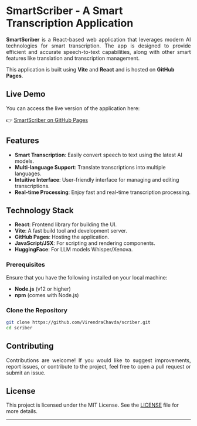 # SmartScriber - A Smart Transcription Application

<p align="justify"> 
<strong>SmartScriber</strong> is a React-based web application that leverages modern AI technologies for smart transcription. The app is designed to provide efficient and accurate speech-to-text capabilities, along with other smart features like translation and transcription management.
</p>

This application is built using <strong>Vite</strong> and <strong>React</strong> and is hosted on <strong>GitHub Pages</strong>.

## Live Demo

You can access the live version of the application here:

👉 [SmartScriber on GitHub Pages](https://virendrachavda.github.io/scriber/)

## Features

- <strong>Smart Transcription</strong>: Easily convert speech to text using the latest AI models.
- <strong>Multi-language Support</strong>: Translate transcriptions into multiple languages.
- <strong>Intuitive Interface</strong>: User-friendly interface for managing and editing transcriptions.
- <strong>Real-time Processing</strong>: Enjoy fast and real-time transcription processing.

## Technology Stack

- <strong>React</strong>: Frontend library for building the UI.
- <strong>Vite</strong>: A fast build tool and development server.
- <strong>GitHub Pages</strong>: Hosting the application.
- <strong>JavaScript/JSX</strong>: For scripting and rendering components.
- <strong>HuggingFace</strong>: For LLM models Whisper/Xenova.

### Prerequisites

Ensure that you have the following installed on your local machine:

- <strong>Node.js</strong> (v12 or higher)
- <strong>npm</strong> (comes with Node.js)

### Clone the Repository

```bash
git clone https://github.com/VirendraChavda/scriber.git
cd scriber
```

## Contributing
<p align="justify">
Contributions are welcome! If you would like to suggest improvements, report issues, or contribute to the project, feel free to open a pull request or submit an issue.
</p>

## License

This project is licensed under the MIT License. See the [LICENSE](LICENSE) file for more details.

---
